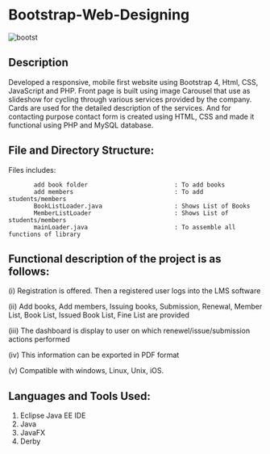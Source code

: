 # Bootstrap-Web-Designing


![bootst](https://user-images.githubusercontent.com/26916595/66650269-d0ba0680-ec4d-11e9-8a5f-8a67e2a07c77.JPG)

Description
-----------

Developed a responsive, mobile first website using Bootstrap 4, Html, CSS, JavaScript and PHP. Front page is built using  image Carousel that use as slideshow for cycling through various services provided by the company. Cards are used for the detailed description of the services. And for contacting purpose contact form is created using HTML, CSS and made it functional using PHP and MySQL database.


File and Directory Structure:
-----------------------------
Files includes:

           add book folder                        : To add books 
           add members                            : To add students/members
           BookListLoader.java                    : Shows List of Books
           MemberListLoader                       : Shows List of students/members
           mainLoader.java                        : To assemble all functions of library
          
          
Functional description of the project is as follows:
-----------------------------------------------------
(i) Registration is offered. Then a registered user logs into the LMS software

(ii) Add books, Add members, Issuing books, Submission, Renewal, Member List, Book List, Issued Book List, Fine List are provided

(iii) The dashboard is display to user on which renewel/issue/submission actions performed

(iv) This information can be exported in PDF format

(v)  Compatible with windows, Linux, Unix, iOS.


Languages and Tools Used:
-------------------------
   1. Eclipse Java EE IDE
   2. Java
   3. JavaFX
   4. Derby

